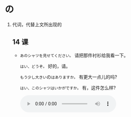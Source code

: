 # の

1. 代词，代替上文所出现的

   ## 14 课

   - `あのシャツを見せてください。` 请把那件衬衫给我看一下。

     `はい、どうぞ。` 好的，请。

     `もう少し大きい`の`はありますか。` 有更大一点儿的吗?

     `はい、このシャツはいかがですか。` 有，这件怎么样?

     <audio src="http://dict.youdao.com/dictvoice?le=jap&audio=あのシャツを見せてください。 はい、どうぞ。 もう少し大きいのはありますか。 はい、このシャツはいかがですか。&type=3" controls></audio>
